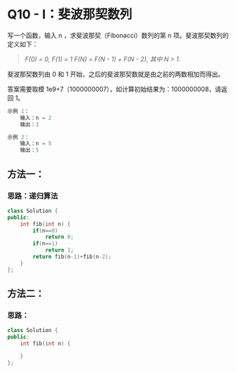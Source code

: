 # Q10 - I：斐波那契数列

写一个函数，输入 n ，求斐波那契（Fibonacci）数列的第 n 项。斐波那契数列的定义如下：

> *F(0) = 0,   F(1) = 1
> F(N) = F(N - 1) + F(N - 2), 其中 N > 1.*

斐波那契数列由 0 和 1 开始，之后的斐波那契数就是由之前的两数相加而得出。

答案需要取模 1e9+7（1000000007），如计算初始结果为：1000000008，请返回 1。

```cpp
示例 1：
    输入：n = 2
    输出：1

示例 2：
    输入：n = 5
    输出：5
```



## 方法一：

### 	思路：递归算法

```cpp
class Solution {
public:
    int fib(int n) {
        if(n==0)
            return 0;
        if(n==1)
            return 1;
        return fib(n-1)+fib(n-2);
    }
};
```



## 方法二：

### 	思路：

```cpp
class Solution {
public:
    int fib(int n) {

    }
};
```